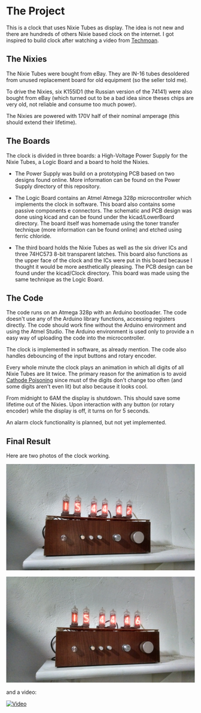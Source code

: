 # The Project

This is a clock that uses Nixie Tubes as display. The idea is not new and there are hundreds of others Nixie based clock on the internet.
I got inspired to build clock after watching a video from [Techmoan](https://www.youtube.com/channel/UC5I2hjZYiW9gZPVkvzM8_Cw).

## The Nixies

The Nixie Tubes were bought from eBay. They are IN-16 tubes desoldered from unused replacement board for old equipment (so the seller told me).

To drive the Nixies, six K155ID1 (the Russian version of the 74141) were also bought from eBay (which turned out to be a bad idea since theses chips are very old, not reliable and consume too much power).

The Nixies are powered with 170V half of their nominal amperage (this should extend their lifetime).

## The Boards

The clock is divided in three boards: a High-Voltage Power Supply for the Nixie Tubes, a Logic Board and a board to hold the Nixies.

* The Power Supply was build on a prototyping PCB based on two designs found online. More information can be found on the Power Supply directory of this repository.

* The Logic Board contains an Atmel Atmega 328p microcontroller which implements the clock in software. This board also contains some passive components e connectors. The schematic and PCB design was done using kicad and can be found under the kicad/LowerBoard directory. The board itself was homemade using the toner transfer technique (more information can be found online) and etched using ferric chloride.

* The third board holds the Nixie Tubes as well as the six driver ICs and three 74HC573 8-bit transparent latches. This board also functions as the upper face of the clock and the ICs were put in this board because I thought it would be more aesthetically pleasing. The PCB design can be found under the kicad/Clock directory. This board was made using the same technique as the Logic Board.

## The Code

The code runs on an Atmega 328p with an Arduino bootloader. The code doesn't use any of the Arduino library functions, accessing registers directly. The code should work fine without the Arduino environment and using the Atmel Studio. The Arduino environment is used only to provide a n easy way of uploading the code into the microcontroller.

The clock is implemented in software, as already mention. The code also handles debouncing of the input buttons and rotary encoder.

Every whole minute the clock plays an animation in which all digits of all Nixie Tubes are lit twice. The primary reason for the animation is to avoid [Cathode Poisoning](http://www.tube-tester.com/sites/nixie/different/cathode%20poisoning/cathode-poisoning.htm) since must of the digits don't change too often (and some digits aren't even lit) but also because it looks cool.

From midnight to 6AM the display is shutdown. This should save some lifetime out of the Nixies. Upon interaction with any button (or rotary encoder) while the display is off, it turns on for 5 seconds.

An alarm clock functionality is planned, but not yet implemented.

## Final Result

Here are two photos of the clock working.

![Image 1](Images/IMG_20180526_154434791_HDR.jpg?raw=true)

![Image 2](Images/IMG_20180526_154438831_HDR.jpg?raw=true)

and a video:

[![Video](https://img.youtube.com/vi/pQ4-Zf7qyXU/0.jpg)](https://youtu.be/pQ4-Zf7qyXU)
